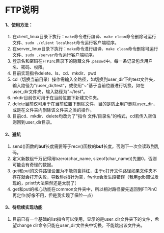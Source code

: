 # FTP说明

#### 1、使用方法：

1. 在client_linux目录下执行：`make`命令进行编译、`make clean`命令删除可运行文件、`sudo ./client localhost`命令运行客户端程序。
2. 在server_linux目录下执行：`make`命令进行编译、`make clean`命令删除可运行文件、`sudo ./server`命令运行客户端程序。
3. 登录名和密码在`FTPInC`目录下的隐藏文件`.passwd`中。每一条记录包含用户名、密码、权限。
4. 目前实现指令delete、ls、cd、mkdir、pwd
5. cd（切换当前目录）操作需输入全路径，如切换到user_dir下的test文件夹，输入路径为"/user_dir/test"，或使用"~"基于当前位置进行切换，如在user_dir文件夹，输入路径为"~/test"。
6. mkdir目前仅可用于在当前位置下新建文件夹。
7. delete目前仅可用于在当前位置下删除文件，目的是防止用户删除user_dir，或是在文件夹内删除该文件夹之类的操作。
7. 目前cd、mkdir、delete均改为了"指令 文件/目录名"的格式，cd若传入空值则回到user_dir目录。

#### 2、避坑

1. send()函数的**buf**长度需要等于recv()函数的**buf**长度，否则下一次会读取到乱码。
2. 定义新数组千万记得用bzero(char_name, sizeof(char_name))先置0，否则可能会有奇怪的数据。
3. get和put的文件路径设置为不能包含斜杠，由于c打开文件路径如果文件夹不存在就会打开失败，导致file指针为空，fwrite会发生段错误（我用gdb调试发现的，printf大法果然还是太弱了）
3. get和put的核心功能在common文件夹中，所以相对路径要先返回到FTPInC再定位(好像不用，但是我实现了保险一点)

#### 3、待后续实现功能

1. 目前已有一个基础的list指令可以使用，显示的是user_dir文件夹下的文件，希望change dir命令只能在user_dir文件夹中切换，不能跳出该文件夹。